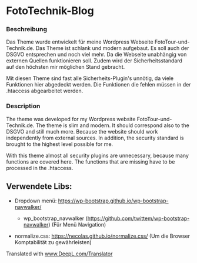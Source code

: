 # FotoTechnik-Blog

### Beschreibung
Das Theme wurde entwickelt für meine Wordpress Webseite FotoTour-und-Technik.de. Das Theme ist schlank und modern aufgebaut. Es soll auch der DSGVO entsprechen und noch viel mehr. Da die Webseite unabhängig von externen Quellen funktionieren soll. Zudem wird der Sicherheitsstandard auf den höchsten mir möglichen Stand gebracht. 

Mit diesen Theme sind fast alle Sicherheits-Plugin's unnötig, da viele Funktionen hier abgedeckt werden. Die Funktionen die fehlen müssen in der .htaccess abgearbeitet werden.

### Description
The theme was developed for my Wordpress website FotoTour-und-Technik.de. The theme is slim and modern. It should correspond also to the DSGVO and still much more. Because the website should work independently from external sources. In addition, the security standard is brought to the highest level possible for me. 

With this theme almost all security plugins are unnecessary, because many functions are covered here. The functions that are missing have to be processed in the .htaccess.




## Verwendete Libs:
  - Dropdown menü: https://wp-bootstrap.github.io/wp-bootstrap-navwalker/
    - wp_bootstrap_navwalker (https://github.com/twittem/wp-bootstrap-navwalker)
      (Für Menü Navigation)

  - normalize.css: https://necolas.github.io/normalize.css/
    (Um die Browser Komptabilität zu gewährleisten)


    








Translated with www.DeepL.com/Translator

